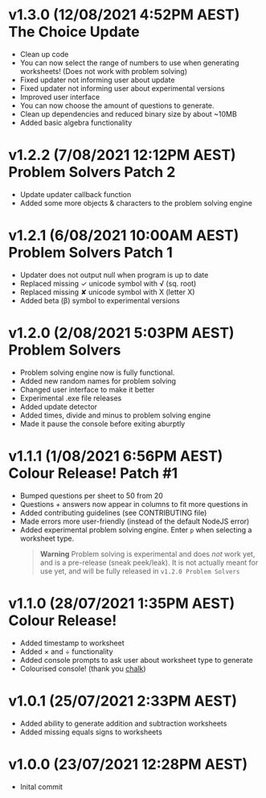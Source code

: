 <!-- @format -->
# v1.3.0 (12/08/2021 4:52PM AEST) The Choice Update
- Clean up code
- You can now select the range of numbers to use when generating worksheets! (Does not work with problem solving)
- Fixed updater not informing user about update
- Fixed updater not informing user about experimental versions
- Improved user interface
- You can now choose the amount of questions to generate.
- Clean up dependencies and reduced binary size by about ~10MB
- Added basic algebra functionality

# v1.2.2 (7/08/2021 12:12PM AEST) Problem Solvers Patch 2
- Update updater callback function
- Added some more objects & characters to the problem solving engine
# v1.2.1 (6/08/2021 10:00AM AEST) Problem Solvers Patch 1

- Updater does not output null when program is up to date
- Replaced missing ✓ unicode symbol with √ (sq. root)
- Replaced missing ✘ unicode symbol with X (letter X)
- Added beta (β) symbol to experimental versions

# v1.2.0 (2/08/2021 5:03PM AEST) Problem Solvers

- Problem solving engine now is fully functional.
- Added new random names for problem solving
- Changed user interface to make it better
- Experimental .exe file releases
- Added update detector
- Added times, divide and minus to problem solving engine
- Made it pause the console before exiting aburptly

# v1.1.1 (1/08/2021 6:56PM AEST) Colour Release! Patch #1

- Bumped questions per sheet to 50 from 20
- Questions + answers now appear in columns to fit more questions in
- Added contributing guidelines (see CONTRIBUTING file)
- Made errors more user-friendly (instead of the default NodeJS error)
- Added experimental problem solving engine. Enter `p` when selecting a worksheet type.
  > **Warning** Problem solving is experimental and does _not_ work yet, and is a pre-release (sneak peek/leak).
  > It is not actually meant for use yet, and will be fully released in `v1.2.0 Problem Solvers`

# v1.1.0 (28/07/2021 1:35PM AEST) Colour Release!

- Added timestamp to worksheet
- Added × and ÷ functionality
- Added console prompts to ask user about worksheet type to generate
- Colourised console! (thank you [chalk](https://www.npmjs.com/package/chalk))

# v1.0.1 (25/07/2021 2:33PM AEST)

- Added ability to generate addition and subtraction worksheets
- Added missing equals signs to worksheets

# v1.0.0 (23/07/2021 12:28PM AEST)

- Inital commit
